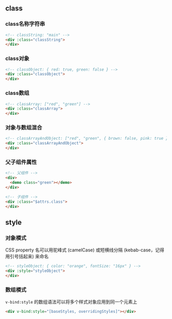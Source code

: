 ## class

### class名称字符串

```html
<!-- classString: "main" -->
<div :class="classString">
</div>
```

### class对象

```html
<!-- classObject: { red: true, green: false } -->
<div :class="classObject">  
</div>
```

### class数组

```html
<!-- classArray: ["red", "green"] -->
<div :class="classArray">  
</div>
```

### 对象与数组混合

```html
<!-- classArrayAndObject: ["red", "green", { brown: false, pink: true }] -->
<div :class="classArrayAndObject">
</div>
```

### 父子组件属性

```html
<!-- 父组件 -->
<div>
  <demo class="green"></demo>  
</div>
  
<!-- 子组件 -->
<div :class="$attrs.class">
</div>
```



## style

### 对象模式

CSS property 名可以用驼峰式 (camelCase) 或短横线分隔 (kebab-case，记得用引号括起来) 来命名

```html
<!-- styleObject: { color: "orange", fontSize: "16px" } -->
<div :style="styleObject">    
</div>
```

### 数组模式

`v-bind:style` 的数组语法可以将多个样式对象应用到同一个元素上

```html
<div v-bind:style="[baseStyles, overridingStyles]"></div>
```